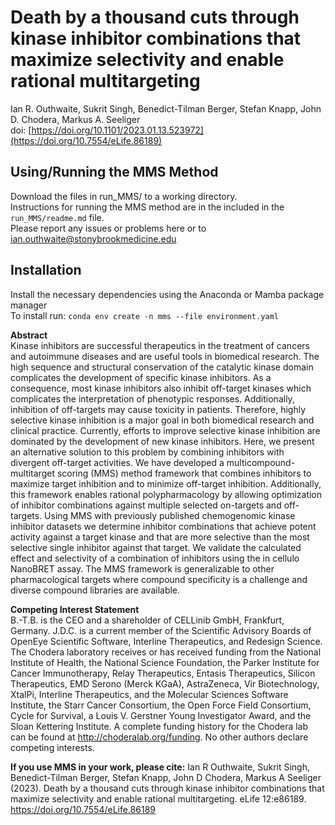 # Death by a thousand cuts through kinase inhibitor combinations that maximize selectivity and enable rational multitargeting
Ian R. Outhwaite, Sukrit Singh, Benedict-Tilman Berger, Stefan Knapp,  John D. Chodera, Markus A. Seeliger\
doi: [https://doi.org/10.1101/2023.01.13.523972](https://doi.org/10.7554/eLife.86189)

## Using/Running the MMS Method
Download the files in run_MMS/ to a working directory.\
Instructions for running the MMS method are in the included in the `run_MMS/readme.md` file.\
Please report any issues or problems here or to ian.outhwaite@stonybrookmedicine.edu

## Installation
Install the necessary dependencies using the Anaconda or Mamba package manager\
To install run: `conda env create -n mms --file environment.yaml`

**Abstract** \
Kinase inhibitors are successful therapeutics in the treatment of cancers and autoimmune diseases and are useful tools in biomedical research. The high sequence and structural conservation of the catalytic kinase domain complicates the development of specific kinase inhibitors. As a consequence, most kinase inhibitors also inhibit off-target kinases which complicates the interpretation of phenotypic responses. Additionally, inhibition of off-targets may cause toxicity in patients. Therefore, highly selective kinase inhibition is a major goal in both biomedical research and clinical practice. Currently, efforts to improve selective kinase inhibition are dominated by the development of new kinase inhibitors. Here, we present an alternative solution to this problem by combining inhibitors with divergent off-target activities. We have developed a multicompound-multitarget scoring (MMS) method framework that combines inhibitors to maximize target inhibition and to minimize off-target inhibition. Additionally, this framework enables rational polypharmacology by allowing optimization of inhibitor combinations against multiple selected on-targets and off-targets. Using MMS with previously published chemogenomic kinase inhibitor datasets we determine inhibitor combinations that achieve potent activity against a target kinase and that are more selective than the most selective single inhibitor against that target. We validate the calculated effect and selectivity of a combination of inhibitors using the in cellulo NanoBRET assay. The MMS framework is generalizable to other pharmacological targets where compound specificity is a challenge and diverse compound libraries are available.

**Competing Interest Statement** \
B.-T.B. is the CEO and a shareholder of CELLinib GmbH, Frankfurt, Germany. J.D.C. is a current member of the Scientific Advisory Boards of OpenEye Scientific Software, Interline Therapeutics, and Redesign Science. The Chodera laboratory receives or has received funding from the National Institute of Health, the National Science Foundation, the Parker Institute for Cancer Immunotherapy, Relay Therapeutics, Entasis Therapeutics, Silicon Therapeutics, EMD Serono (Merck KGaA), AstraZeneca, Vir Biotechnology, XtalPi, Interline Therapeutics, and the Molecular Sciences Software Institute, the Starr Cancer Consortium, the Open Force Field Consortium, Cycle for Survival, a Louis V. Gerstner Young Investigator Award, and the Sloan Kettering Institute. A complete funding history for the Chodera lab can be found at http://choderalab.org/funding. No other authors declare competing interests.

**If you use MMS in your work, please cite:** Ian R Outhwaite, Sukrit Singh, Benedict-Tilman Berger, Stefan Knapp, John D Chodera, Markus A Seeliger (2023). Death by a thousand cuts through kinase inhibitor combinations that maximize selectivity and enable rational multitargeting. eLife 12:e86189. https://doi.org/10.7554/eLife.86189
